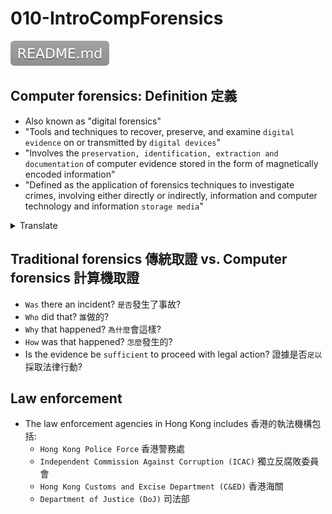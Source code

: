 # 010-IntroCompForensics 

[![](README.svg)](README.md)

## Computer forensics: Definition 定義

* Also known as "digital forensics" 
* "Tools and techniques to recover, preserve, and examine `digital evidence` on or transmitted by `digital devices`"
* "Involves the `preservation, identification, extraction and documentation` of computer evidence stored in the form of magnetically encoded information"
* "Defined as the application of forensics techniques to investigate crimes, involving either directly or indirectly, information and computer technology and information `storage media`"
<details>
<summary>Translate</summary>
<p>

* 也稱為數字取證
* "恢復、保存和檢查數字設備上或通過`數字設備`傳輸的`數字證據`的工具和技術"
* "涉及以磁編碼信息形式存儲的計算機證據的`保存、識別、提取和記錄`"
* "定義為應用取證技術調查犯罪, 直接或間接涉及信息和計算機技術以及信息`存儲媒體`"
</p>
</details>  

## Traditional forensics 傳統取證 vs. Computer forensics 計算機取證

* `Was` there an incident? `是否`發生了事故?
* `Who` did that? `誰`做的?
* `Why` that happened? `為什麼`會這樣?
* `How` was that happened? `怎麼`發生的?
* Is the evidence be `sufficient` to proceed with legal action? 證據是否`足以`採取法律行動?

## Law enforcement

* The law enforcement agencies in Hong Kong includes 香港的執法機構包括:
  + `Hong Kong Police Force` 香港警務處
  + `Independent Commission Against Corruption (ICAC)` 獨立反腐敗委員會
  + `Hong Kong Customs and Excise Department (C&ED)` 香港海關
  + `Department of Justice (DoJ)` 司法部
